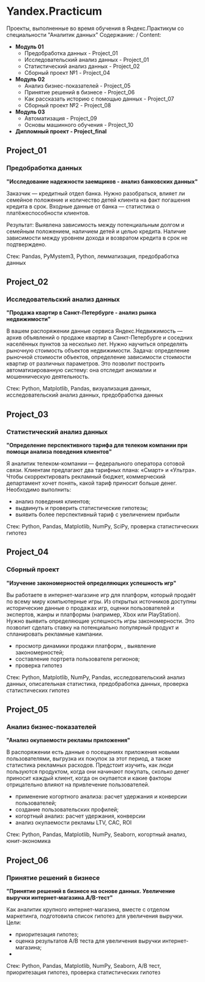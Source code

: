 # Yandex.Practicum
Проекты, выполненные во время обучения в Яндекс.Практикум со специальности "Аналитик данных"
Содержание: / Content:
- **Модуль 01**
  - Предобработка данных - Project_01
  - Исследовательский анализ данных - Project_01
  - Статистический анализ данных - Project_02
  - Сборный проект №1 - Project_04
- **Модуль 02**
  - Анализ бизнес-показателей - Project_05
  - Принятие решений в бизнесе - Project_06
  - Как рассказать историю с помощью данных - Project_07 
  - Сборный проект №2 - Project_08
- **Модуль 03**
  - Автоматизация - Project_09
  - Основы машинного обучения - Project_10
- **Дипломный проект - Project_final**

## Project_01 

### Предобработка данных
**"Исследование надежности заемщиков - анализ банковских данных"**

Заказчик — кредитный отдел банка. Нужно разобраться, влияет ли семейное положение и количество детей клиента на факт погашения кредита в срок. Входные данные от банка — статистика о платёжеспособности клиентов.

Результат: Выявлена зависимость между потенциальным долгом и семейным положением, наличием детей и целью кредита. Наличие зависимости между уровнем дохода и возвратом кредита в срок не подтверждено.

Стек: Pandas, PyMystem3, Python, лемматизация, предобработка данных

## Project_02 

### Исследовательский анализ данных
**"Продажа квартир в Санкт-Петербурге - анализ рынка недвижимости"**

В вашем распоряжении данные сервиса Яндекс.Недвижимость — архив объявлений о продаже квартир в Санкт-Петербурге и соседних населённых пунктов за несколько лет. Нужно научиться определять рыночную стоимость объектов недвижимости. Задача: определение рыночной стоимости объектов, определение зависимости стоимости квартир от различных параметров. Это позволит построить автоматизированную систему: она отследит аномалии и мошенническую деятельность.

Стек: Python, Matplotlib, Pandas, визуализация данных, исследовательский анализ данных, предобработка данных

## Project_03 

### Статистический анализ данных
**"Определение перспективного тарифа для телеком компании при помощи анализа поведения клиентов"**

Я аналитик телеком-компании — федерального оператора сотовой связи. Клиентам предлагают два тарифных плана: «Смарт» и «Ультра». Чтобы скорректировать рекламный бюджет, коммерческий департамент хочет понять, какой тариф приносит больше денег. 
Необходимо выполнить:
- анализ поведения клиентов;
- выдвинуть и проверить статистические гипотезы;
- выявить более перспективный тариф с увеличением прибыли

Стек: Python, Pandas, Matplotlib, NumPy, SciPy, проверка статистических гипотез

## Project_04 

### Сборный проект
**"Изучение закономерностей определяющих успешность игр"**

Вы работаете в интернет-магазине игр для платформ, который продаёт по всему миру компьютерные игры. Из открытых источников доступны исторические данные о продажах игр, оценки пользователей и экспертов, жанры и платформы (например, Xbox или PlayStation). Нужно выявить определяющие успешность игры закономерности. Это позволит сделать ставку на потенциально популярный продукт и спланировать рекламные кампании.
- просмотр динамики продажи платформ, , выявление закономерностей;
- составление портрета пользователя регионов;
- проверка гипотез

Стек: Python, Matplotlib, NumPy, Pandas, исследовательский анализ данных, описательная статистика, предобработка данных, проверка статистических гипотез

## Project_05 

### Анализ бизнес-показателей
**"Анализ окупаемости рекламы приложения"**

В распоряжении есть данные о посещениях приложения новыми пользователями, выгрузка их покупок за этот период, а также статистика рекламных расходов. Предстоит изучить, как люди пользуются продуктом, когда они начинают покупать, сколько денег приносит каждый клиент, когда он окупается и какие факторы отрицательно влияют на привлечение пользователей.
- применение когортного анализа: расчет удержания и конверсии пользователей;
- создание пользовательских профилей;
- когортный анализ: расчет удержания, конверсии
- анализ окупаемости рекламы LTV, CAC, ROI
 
Стек: Python, Pandas, Matplotlib, NumPy, Seaborn, когортный анализ, юнит-экономика

## Project_06 

### Принятие решений в бизнесе
**"Принятие решений в бизнесе на основе данных. Увеличение выручки интернет-магазина.A/B-тест"**

Как аналитик крупного интернет-магазина, вместе с отделом маркетинга, подготовила список гипотез для увеличения выручки.
Цели:
- приоритезация гипотез;
- оценка результатов A/B теста для увеличения выручки интернет-магазина;
- 
Стек: Python, Pandas, Matplotlib, NumPy, Seaborn, A/B тест, приоритезация гипотез, проверка статистических гипотез
